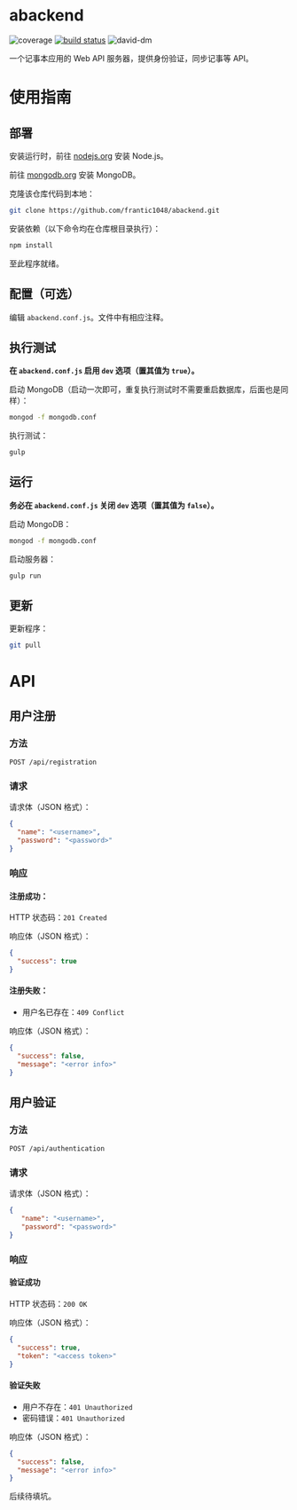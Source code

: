 # abackend
![coverage](https://img.shields.io/codeclimate/coverage/github/frantic1048/abackend.svg?style=flat-square)
[![build status](https://img.shields.io/travis/frantic1048/abackend.svg?style=flat-square)](https://travis-ci.org/frantic1048/abackend)
![david-dm](https://img.shields.io/david/frantic1048/abackend.svg?style=flat-square)

一个记事本应用的 Web API 服务器，提供身份验证，同步记事等 API。

# 使用指南

## 部署

安装运行时，前往 [nodejs.org](https://nodejs.org/) 安装 Node.js。

前往 [mongodb.org](https://www.mongodb.org/) 安装 MongoDB。

克隆该仓库代码到本地：

```bash
git clone https://github.com/frantic1048/abackend.git
```

安装依赖（以下命令均在仓库根目录执行）：

```bash
npm install
```

至此程序就绪。

## 配置（可选）

编辑 `abackend.conf.js`。文件中有相应注释。

## 执行测试

**在 `abackend.conf.js` 启用 `dev` 选项（置其值为 `true`）。**

启动 MongoDB（启动一次即可，重复执行测试时不需要重启数据库，后面也是同样）：

```bash
mongod -f mongodb.conf
```

执行测试：

```bash
gulp
```

## 运行

**务必在 `abackend.conf.js` 关闭 `dev` 选项（置其值为 `false`）。**

启动 MongoDB：

```bash
mongod -f mongodb.conf
```

启动服务器：

```bash
gulp run
```

## 更新

更新程序：

```bash
git pull
```

# API

## 用户注册

### 方法

```
POST /api/registration
```

### 请求

请求体（JSON 格式）：

```json
{
  "name": "<username>",
  "password": "<password>"
}
```

### 响应

#### 注册成功：

HTTP 状态码：`201 Created`

响应体（JSON 格式）：

```json
{
  "success": true
}
```

#### 注册失败：

- 用户名已存在：`409 Conflict`

响应体（JSON 格式）：

```json
{
  "success": false,
  "message": "<error info>"
}
```

## 用户验证

### 方法

```
POST /api/authentication
```

### 请求

请求体（JSON 格式）：

```json
{
   "name": "<username>",
   "password": "<password>"
}
```

### 响应

#### 验证成功

HTTP 状态码：`200 OK`

响应体（JSON 格式）：

```json
{
  "success": true,
  "token": "<access token>"
}
```

#### 验证失败

- 用户不存在：`401 Unauthorized`
- 密码错误：`401 Unauthorized`

响应体（JSON 格式）：

```json
{
  "success": false,
  "message": "<error info>"
}
```

后续待填坑。
